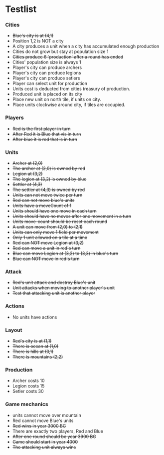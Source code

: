 # Testlist

### Cities
* ~~Blue's city is at (4,1)~~
* Position 1,2 is NOT a city
* A city produces a unit when a city has accumulated enough production
* Cities do not grow but stay at population size 1
* ~~Cities produce 6 `production' after a round has ended~~
* Cities' population size is always 1
* Player's city can produce archers
* Player's city can produce legions
* Player's city can produce setlers
* Player can select unit for production
* Units cost is deducted from cities treasury of production.
* Produced unit is placed on its city
* Place new unit on north tile, if units on city.
* Place units clockwise around city, if tiles are occupied.

### Players
* ~~Red is the first player in turn~~
* ~~After Red it is Blue that vis in turn~~
*  ~~After blue it is red that is in turn~~

### Units
* ~~Archer at (2,0)~~
* ~~The archer at (2,0) is owned by red~~
* ~~Legion at (3,2)~~
* ~~The legion at (3,2) is owned by blue~~
* ~~Settler at (4,3)~~
* ~~The settler at (4,3) is owned by red~~
* ~~Units can not move twice per turn~~
* ~~Red can not move blue's units~~
* ~~Units have a moveCount of 1~~
* ~~Units should have one move in each turn~~
* ~~Units should have no moves after one movement in a turn~~
* ~~Units move-count should be reset each round~~
* ~~A unit can move from (2,0) to (2,1)~~
* ~~Units can only move 1 field per movement~~
* ~~Only 1 unit allowed on a tile at a time~~
* ~~Red can NOT move Legion at (3,2)~~
* ~~Red can move a unit in red's turn~~
* ~~Blue can move Legion at (3,2) to (3,3) in blue's turn~~
* ~~Blue can NOT move in red's turn~~


### Attack
* ~~Red's unit attack and destroy Blue's unit~~
* ~~Unit attacks when moving to another player's unit~~
* ~~Test that attacking unit is another player~~

### Actions
* No units have actions

### Layout
* ~~Red's city is at (1,1)~~
* ~~There is ocean at (1,0)~~
* ~~There is hills at (0,1)~~
* ~~There is mountains (2,2)~~

### Production
* Archer costs 10
* Legion costs 15
* Setler costs 30

### Game mechanics
* units cannot move over mountain
* Red cannot move Blue's units
* ~~Red wins in year 3000 BC~~
* There are exactly two players, Red and Blue
* ~~After one round should be year 3900 BC~~
* ~~Game should start in year 4000~~
* ~~The attacking unit always wins~~

